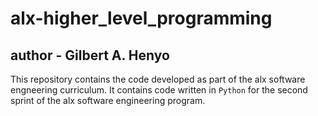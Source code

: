 # alx-higher_level_programming

## author - Gilbert A. Henyo

This repository contains the code developed as part of the alx software engneering curriculum. It contains code written in `Python` for the second sprint of the alx software engineering program.
